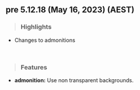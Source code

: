 ## pre 5.12.18 (May 16, 2023) (AEST)

> ### **Highlights**
* Changes to admonitions
<br>

> ### Features
* **admonition:** Use non transparent backgrounds.
